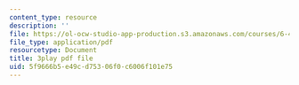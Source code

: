 ```yaml
---
content_type: resource
description: ''
file: https://ol-ocw-studio-app-production.s3.amazonaws.com/courses/6-450-principles-of-digital-communications-i-fall-2006/5f9666b5e49cd75306f0c6006f101e75_skW0oXoAU0M.pdf
file_type: application/pdf
resourcetype: Document
title: 3play pdf file
uid: 5f9666b5-e49c-d753-06f0-c6006f101e75
---
```


